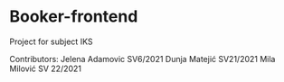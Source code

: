 # Booker-frontend
Project for subject IKS

Contributors:
Jelena Adamovic SV6/2021
Dunja Matejić SV21/2021
Mila Milović SV 22/2021
